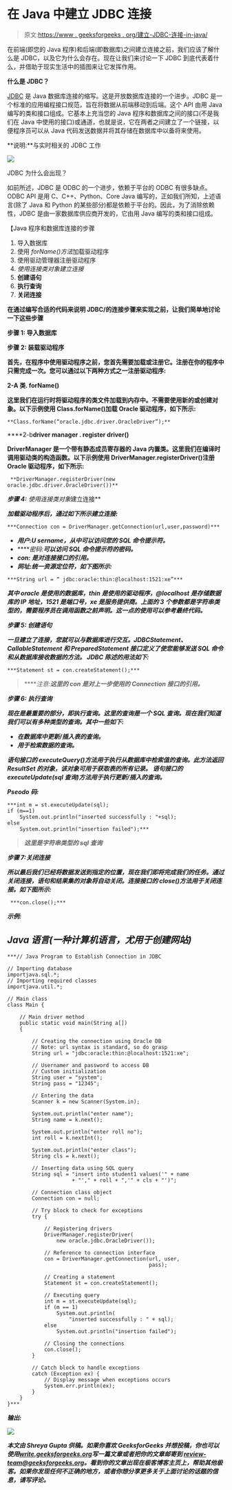# 在 Java 中建立 JDBC 连接

> 原文:[https://www . geeksforgeeks . org/建立-JDBC-连接-in-java/](https://www.geeksforgeeks.org/establishing-jdbc-connection-in-java/)

在前端(即您的 Java 程序)和后端(即数据库)之间建立连接之前，我们应该了解什么是 JDBC，以及它为什么会存在。现在让我们来讨论一下 JDBC 到底代表着什么，并借助于现实生活中的插图来让它发挥作用。

**什么是 JDBC？**

[JDBC](https://www.geeksforgeeks.org/introduction-to-jdbc/) 是 Java 数据库连接的缩写。这是开放数据库连接的一个进步。JDBC 是一个标准的应用编程接口规范，旨在将数据从前端移动到后端。这个 API 由用 Java 编写的类和接口组成。它基本上充当您的 Java 程序和数据库之间的接口(不是我们在 Java 中使用的接口)或通道，也就是说，它在两者之间建立了一个链接，以便程序员可以从 Java 代码发送数据并将其存储在数据库中以备将来使用。

**说明:**与实时相关的 JDBC 工作

![](img/7b7ac2fa47d7c7bfac5819d6ae90df71.png)

JDBC 为什么会出现？

如前所述，JDBC 是 ODBC 的一个进步，依赖于平台的 ODBC 有很多缺点。ODBC API 是用 C、C++、Python、Core Java 编写的，正如我们所知，上述语言(除了 Java 和 Python 的某些部分)都是依赖于平台的。因此，为了消除依赖性，JDBC 是由一家数据库供应商开发的，它由用 Java 编写的类和接口组成。

【Java 程序和数据库连接的步骤

1.  导入数据库
2.  使用 *forName()方法*加载驱动程序
3.  使用驱动管理器注册驱动程序
4.  *使用连接类对象建立连接*
5.  **创建语句**
6.  **执行查询**
7.  **关闭连接**

**在通过编写合适的代码来说明 JDBC/的连接步骤来实现之前，让我们简单地讨论一下这些步骤**

****步骤 1:** 导入数据库**

****步骤 2:** 装载驱动程序**

**首先，在程序中使用驱动程序之前，您首先需要加载或注册它。注册在你的程序中只需完成一次。您可以通过以下两种方式之一注册驱动程序:**

****2-A** 类. forName()**

**这里我们在运行时将驱动程序的类文件加载到内存中。不需要使用新的或创建对象。以下示例使用 Class.forName()加载 Oracle 驱动程序，如下所示:**

```
**Class.forName(“oracle.jdbc.driver.OracleDriver”);**
```

****2-b**driver manager . register driver()**

**DriverManager 是一个带有静态成员寄存器的 Java 内置类。这里我们在编译时调用驱动类的构造函数。以下示例使用 DriverManager.registerDriver()注册 Oracle 驱动程序，如下所示:**

```
 **DriverManager.registerDriver(new oracle.jdbc.driver.OracleDriver())**
```

****步骤 4:** 使用*连接类对象*建立连接**

***加载驱动程序后，通过如下所示建立连接:***

```
***Connection con = DriverManager.getConnection(url,user,password)***
```

*   *****用户:U** sername，从中可以访问您的 SQL 命令提示符。***
*   *****密码:**可以访问 SQL 命令提示符的密码。***
*   *****con:** 是对连接接口的引用。***
*   *****网址**:统一资源定位符，如下图所示:***

```
***String url = “ jdbc:oracle:thin:@localhost:1521:xe”***
```

***其中 oracle 是使用的数据库，thin 是使用的驱动程序，@localhost 是存储数据库的 IP 地址，1521 是端口号，xe 是服务提供商。上面的 3 个参数都是字符串类型的，需要程序员在调用函数之前声明。这一点的使用可以参考最终代码。***

*****步骤 5:** 创建语句***

***一旦建立了连接，您就可以与数据库进行交互。JDBCStatement、CallableStatement 和 PreparedStatement 接口定义了使您能够发送 SQL 命令和从数据库接收数据的方法。
JDBC 陈述的用法如下:***

```
***Statement st = con.createStatement();***
```

> *****注意:**这里的 con 是对上一步使用的 Connection 接口的引用。***

*****步骤 6:** 执行查询***

***现在是最重要的部分，即执行查询。这里的查询是一个 SQL 查询。现在我们知道我们可以有多种类型的查询。其中一些如下:***

*   ***在数据库中更新/插入表的查询。***
*   ***用于检索数据的查询。***

*****语句接口**的 executeQuery()方法用于执行从数据库中检索值的查询。此方法返回 ResultSet 的对象，该对象可用于获取表的所有记录。
语句接口的 executeUpdate(sql 查询)方法用于执行更新/插入的查询。***

*****Pseodo 码:*****

```
***int m = st.executeUpdate(sql);
if (m==1)
    System.out.println("inserted successfully : "+sql);
else
    System.out.println("insertion failed");***
```

> ***这里是字符串类型的 sql 查询***

*****步骤 7:关闭连接*****

***所以最后我们已经将数据发送到指定的位置，现在我们即将完成我们的任务。通过关闭连接，语句和结果集的对象将自动关闭。连接接口的 close()方法用于关闭连接。如下图所示:***

```
 ***con.close();***
```

*****示例:*****

## ***Java 语言(一种计算机语言，尤用于创建网站)***

```
***// Java Program to Establish Connection in JDBC

// Importing database
importjava.sql.*;
// Importing required classes
importjava.util.*;

// Main class
class Main {

    // Main driver method
    public static void main(String a[])
    {

        // Creating the connection using Oracle DB
        // Note: url syntax is standard, so do grasp
        String url = "jdbc:oracle:thin:@localhost:1521:xe";

        // Usernamer and password to access DB
        // Custom initialization
        String user = "system";
        String pass = "12345";

        // Entering the data
        Scanner k = new Scanner(System.in);

        System.out.println("enter name");
        String name = k.next();

        System.out.println("enter roll no");
        int roll = k.nextInt();

        System.out.println("enter class");
        String cls = k.next();

        // Inserting data using SQL query
        String sql = "insert into student1 values('" + name
                     + "'," + roll + ",'" + cls + "')";

        // Connection class object
        Connection con = null;

        // Try block to check for exceptions
        try {

            // Registering drivers
            DriverManager.registerDriver(
                new oracle.jdbc.OracleDriver());

            // Reference to connection interface
            con = DriverManager.getConnection(url, user,
                                              pass);

            // Creating a statement
            Statement st = con.createStatement();

            // Executing query
            int m = st.executeUpdate(sql);
            if (m == 1)
                System.out.println(
                    "inserted successfully : " + sql);
            else
                System.out.println("insertion failed");

            // Closing the connections
            con.close();
        }

        // Catch block to handle exceptions
        catch (Exception ex) {
            // Display message when exceptions occurs
            System.err.println(ex);
        }
    }
}***
```

*****输出:*****

***![](img/923f9ce0638503ea590eb1045997d8f6.png)***

***本文由 **Shreya Gupta** 供稿。如果你喜欢 GeeksforGeeks 并想投稿，你也可以使用[write.geeksforgeeks.org](https://write.geeksforgeeks.org)写一篇文章或者把你的文章邮寄到 review-team@geeksforgeeks.org。看到你的文章出现在极客博客主页上，帮助其他极客。如果你发现任何不正确的地方，或者你想分享更多关于上面讨论的话题的信息，请写评论。***